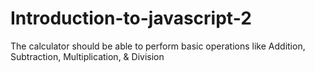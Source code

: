 # Introduction-to-javascript-2
The calculator should be able to perform basic operations like Addition, Subtraction, Multiplication, &amp; Division
